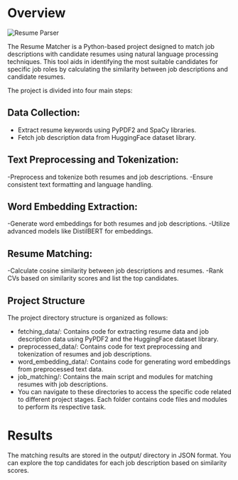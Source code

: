 #   Overview


![Resume Parser](https://github.com/masnaashraf/Resume-parser/blob/main/resume-parsing-768x310.jpeg)


The Resume Matcher is a Python-based project designed to match job descriptions with candidate resumes using natural language processing techniques. This tool aids in identifying the most suitable candidates for specific job roles by calculating the similarity between job descriptions and candidate resumes.

The project is divided into four main steps:

##  Data Collection:

-   Extract resume keywords using PyPDF2 and SpaCy libraries.
-   Fetch job description data from HuggingFace dataset library.

##  Text Preprocessing and Tokenization:

-Preprocess and tokenize both resumes and job descriptions.
-Ensure consistent text formatting and language handling.

##  Word Embedding Extraction:

-Generate word embeddings for both resumes and job descriptions.
-Utilize advanced models like DistilBERT for embeddings.

##  Resume Matching:

-Calculate cosine similarity between job descriptions and resumes.
-Rank CVs based on similarity scores and list the top candidates.


##  Project Structure

The project directory structure is organized as follows:

-   fetching_data/: Contains code for extracting resume data and job description data using PyPDF2 and the HuggingFace dataset library.
-   preprocessed_data/: Contains code for text preprocessing and tokenization of resumes and job descriptions.
-   word_embedding_data/: Contains code for generating word embeddings from preprocessed text data.
-   job_matching/: Contains the main script and modules for matching resumes with job descriptions.
-   You can navigate to these directories to access the specific code related to different project stages. Each folder contains code files and modules to perform its respective task.

# Results

The matching results are stored in the output/ directory in JSON format. You can explore the top candidates for each job description based on similarity scores.
